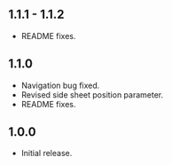 ## 1.1.1 - 1.1.2

* README fixes.

## 1.1.0

* Navigation bug fixed.
* Revised side sheet position parameter.
* README fixes.

## 1.0.0

* Initial release.
